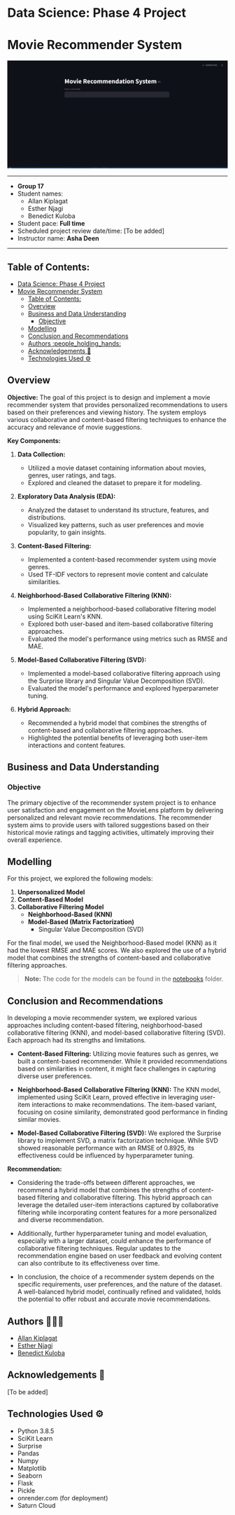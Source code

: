 # Data Science: Phase 4 Project



# Movie Recommender System

![image](./images/Screenshot%202024-07-29%20154035.png/)

---

- **Group 17**
- Student names:
  - Allan Kiplagat
  - Esther Njagi
  - Benedict Kuloba
- Student pace: **Full time**
- Scheduled project review date/time: [To be added]
- Instructor name: **Asha Deen**

---

## Table of Contents:

- [Data Science: Phase 4 Project](#data-science-phase-4-project)
- [Movie Recommender System](#movie-recommender-system)
  - [Table of Contents:](#table-of-contents)
  - [Overview](#overview)
  - [Business and Data Understanding](#business-and-data-understanding)
    - [Objective](#objective)
  - [Modelling](#modelling)
  - [Conclusion and Recommendations](#conclusion-and-recommendations)
  - [Authors :people\_holding\_hands:](#authors-people_holding_hands)
  - [Acknowledgements :link:](#acknowledgements-link)
  - [Technologies Used :gear:](#technologies-used-gear)

## Overview

**Objective:**
The goal of this project is to design and implement a movie recommender system that provides personalized recommendations to users based on their preferences and viewing history. The system employs various collaborative and content-based filtering techniques to enhance the accuracy and relevance of movie suggestions.

**Key Components:**

1. **Data Collection:**
   - Utilized a movie dataset containing information about movies, genres, user ratings, and tags.
   - Explored and cleaned the dataset to prepare it for modeling.

2. **Exploratory Data Analysis (EDA):**
   - Analyzed the dataset to understand its structure, features, and distributions.
   - Visualized key patterns, such as user preferences and movie popularity, to gain insights.

3. **Content-Based Filtering:**
   - Implemented a content-based recommender system using movie genres.
   - Used TF-IDF vectors to represent movie content and calculate similarities.

4. **Neighborhood-Based Collaborative Filtering (KNN):**
   - Implemented a neighborhood-based collaborative filtering model using SciKit Learn's KNN.
   - Explored both user-based and item-based collaborative filtering approaches.
   - Evaluated the model's performance using metrics such as RMSE and MAE.

5. **Model-Based Collaborative Filtering (SVD):**
   - Implemented a model-based collaborative filtering approach using the Surprise library and Singular Value Decomposition (SVD).
   - Evaluated the model's performance and explored hyperparameter tuning.

6. **Hybrid Approach:**
   - Recommended a hybrid model that combines the strengths of content-based and collaborative filtering approaches.
   - Highlighted the potential benefits of leveraging both user-item interactions and content features.

## Business and Data Understanding

### Objective

The primary objective of the recommender system project is to enhance user satisfaction and engagement on the MovieLens platform by delivering personalized and relevant movie recommendations. The recommender system aims to provide users with tailored suggestions based on their historical movie ratings and tagging activities, ultimately improving their overall experience.

## Modelling

For this project, we explored the following models:

1. **Unpersonalized Model**
2. **Content-Based Model**
3. **Collaborative Filtering Model**
   - **Neighborhood-Based (KNN)**
   - **Model-Based (Matrix Factorization)**
     - Singular Value Decomposition (SVD)

For the final model, we used the Neighborhood-Based model (KNN) as it had the lowest RMSE and MAE scores. We also explored the use of a hybrid model that combines the strengths of content-based and collaborative filtering approaches.

> **Note:** The code for the models can be found in the [notebooks](notebooks) folder.

## Conclusion and Recommendations

In developing a movie recommender system, we explored various approaches including content-based filtering, neighborhood-based collaborative filtering (KNN), and model-based collaborative filtering (SVD). Each approach had its strengths and limitations.

- **Content-Based Filtering:** Utilizing movie features such as genres, we built a content-based recommender. While it provided recommendations based on similarities in content, it might face challenges in capturing diverse user preferences.

- **Neighborhood-Based Collaborative Filtering (KNN):** The KNN model, implemented using SciKit Learn, proved effective in leveraging user-item interactions to make recommendations. The item-based variant, focusing on cosine similarity, demonstrated good performance in finding similar movies.

- **Model-Based Collaborative Filtering (SVD):** We explored the Surprise library to implement SVD, a matrix factorization technique. While SVD showed reasonable performance with an RMSE of 0.8925, its effectiveness could be influenced by hyperparameter tuning.

**Recommendation:**

- Considering the trade-offs between different approaches, we recommend a hybrid model that combines the strengths of content-based filtering and collaborative filtering. This hybrid approach can leverage the detailed user-item interactions captured by collaborative filtering while incorporating content features for a more personalized and diverse recommendation.

- Additionally, further hyperparameter tuning and model evaluation, especially with a larger dataset, could enhance the performance of collaborative filtering techniques. Regular updates to the recommendation engine based on user feedback and evolving content can also contribute to its effectiveness over time.

- In conclusion, the choice of a recommender system depends on the specific requirements, user preferences, and the nature of the dataset. A well-balanced hybrid model, continually refined and validated, holds the potential to offer robust and accurate movie recommendations.

## Authors :people_holding_hands:

- [Allan Kiplagat](https://github.com/Allan-Kipkemei)
- [Esther Njagi](https://github.com/emukami2)
- [Benedict Kuloba](https://github.com/myles-G)

## Acknowledgements :link:

[To be added]

## Technologies Used :gear:

- Python 3.8.5
- SciKit Learn
- Surprise
- Pandas
- Numpy
- Matplotlib
- Seaborn
- Flask
- Pickle
- onrender.com (for deployment)
- Saturn Cloud
